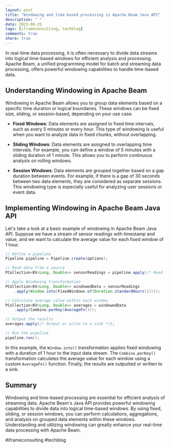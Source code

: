```yaml
---
layout: post
title: "Windowing and time-based processing in Apache Beam Java API"
description: " "
date: 2023-09-25
tags: [iframeconsulting, techblog]
comments: true
share: true
---
```


In real-time data processing, it is often necessary to divide data streams into logical time-based windows for efficient analysis and processing. Apache Beam, a unified programming model for batch and streaming data processing, offers powerful windowing capabilities to handle time-based data.

## Understanding Windowing in Apache Beam

Windowing in Apache Beam allows you to group data elements based on a specific time duration or logical boundaries. These windows can be fixed size, sliding, or session-based, depending on your use case.

- **Fixed Windows**: Data elements are assigned to fixed time intervals, such as every 5 minutes or every hour. This type of windowing is useful when you want to analyze data in fixed chunks, without overlapping.

- **Sliding Windows**: Data elements are assigned to overlapping time intervals. For example, you can define a window of 5 minutes with a sliding duration of 1 minute. This allows you to perform continuous analysis on rolling windows.

- **Session Windows**: Data elements are grouped together based on a gap duration between events. For example, if there is a gap of 30 seconds between two data elements, they are considered as separate sessions. This windowing type is especially useful for analyzing user sessions or event data.

## Implementing Windowing in Apache Beam Java API

Let's take a look at a basic example of windowing in Apache Beam Java API. Suppose we have a stream of sensor readings with timestamp and value, and we want to calculate the average value for each fixed window of 1 hour.

```java
// Define a pipeline
Pipeline pipeline = Pipeline.create(options);

// Read data from a source
PCollection<KV<Long, Double>> sensorReadings = pipeline.apply(/* Read from source */);

// Apply Windowing transformation
PCollection<KV<Long, Double>> windowedData = sensorReadings
    .apply(Window.into(FixedWindows.of(Duration.standardHours(1))));

// Calculate average value within each window
PCollection<KV<Long, Double>> averages = windowedData
    .apply(Combine.perKey(AverageFn()));

// Output the results
averages.apply(/* Output or write to a sink */);

// Run the pipeline
pipeline.run();
```

In this example, the `Window.into()` transformation applies fixed windowing with a duration of 1 hour to the input data stream. The `Combine.perKey()` transformation calculates the average value for each window using a custom `AverageFn()` function. Finally, the results are outputted or written to a sink.

## Summary

Windowing and time-based processing are essential for efficient analysis of streaming data. Apache Beam's Java API provides powerful windowing capabilities to divide data into logical time-based windows. By using fixed, sliding, or session windows, you can perform calculations, aggregations, and analysis on grouped data elements within these windows. Understanding and utilizing windowing can greatly enhance your real-time data processing with Apache Beam. 

#iframeconsulting #techblog